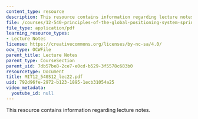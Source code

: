 ```yaml
---
content_type: resource
description: This resource contains information regarding lecture notes.
file: /courses/12-540-principles-of-the-global-positioning-system-spring-2012/792d96fe2972b12318951ecb31054a25_MIT12_540S12_lec22.pdf
file_type: application/pdf
learning_resource_types:
- Lecture Notes
license: https://creativecommons.org/licenses/by-nc-sa/4.0/
ocw_type: OCWFile
parent_title: Lecture Notes
parent_type: CourseSection
parent_uid: 7db57be8-2ce7-e0cd-b529-3f5578c683b0
resourcetype: Document
title: MIT12_540S12_lec22.pdf
uid: 792d96fe-2972-b123-1895-1ecb31054a25
video_metadata:
  youtube_id: null
---
```

This resource contains information regarding lecture notes.
